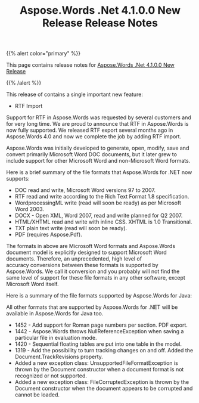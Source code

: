 ﻿---
title: Aspose.Words .Net 4.1.0.0 New Release Release Notes
type: docs
weight: 190
url: /net/aspose-words-net-4-1-0-0-new-release-release-notes/
---

{{% alert color="primary" %}} 

This page contains release notes for [Aspose.Words .Net 4.1.0.0 New Release](http://www.aspose.com/downloads/words/net/new-releases/aspose.words-.net-4.1.0.0-new-release/)

{{% /alert %}} 

This release of contains a single important new feature:

- RTF Import

Support for RTF in Aspose.Words was requested by several customers and for very long time. We are proud to announce that RTF in Aspose.Words is now fully supported. We released RTF export several months ago in Aspose.Words 4.0 and now we complete the job by adding RTF import.

Aspose.Words was initially developed to generate, open, modify, save and convert primarily Microsoft Word DOC documents, but it later grew to include support for other Microsoft Word and non-Microsoft Word formats.

Here is a brief summary of the file formats that Aspose.Words for .NET now supports:

- DOC read and write, Microsoft Word versions 97 to 2007.
- RTF read and write according to the Rich Text Format 1.8 specification.
- WordprocessingML write (read will soon be ready) as per Microsoft Word 2003.
- DOCX - Open XML, Word 2007, read and write planned for Q2 2007.
- HTML/XHTML read and write with inline CSS. XHTML is 1.0 Transitional.
- TXT plain text write (read will soon be ready).
- PDF (requires Aspose.Pdf).

The formats in above are Microsoft Word formats and Aspose.Words document model is explicitly designed to support Microsoft Word documents. Therefore, an unprecedented, high level of accuracy conversions between these formats is supported by Aspose.Words. We call it conversion and you probably will not find the same level of support for these file formats in any other software, except Microsoft Word itself.

Here is a summary of the file formats supported by Aspose.Words for Java:

All other formats that are supported by Aspose.Words for .NET will be available in Aspose.Words for Java too.

- 1452 - Add support for Roman page numbers per section. PDF export.
- 1442 - Aspose.Words throws NullReferenceException when saving a particular file in evaluation mode.
- 1420 - Sequential floating tables are put into one table in the model.
- 1319 - Add the possibility to turn tracking changes on and off. Added the Document.TrackRevisions property.
- Added a new exception class: UnsupportedFileFormatException is thrown by the Document constructor when a document format is not recognized or not supported.
- Added a new exception class: FileCorruptedException is thrown by the Document constructor when the document appears to be corrupted and cannot be loaded.
